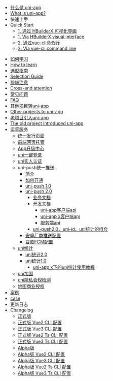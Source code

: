 * [什么是 uni-app](README.md)
* [What is uni-app?](README.md)
* 快速上手
* Quick Start
  * [1. 通过 HBuilderX 可视化界面](quickstart-hx.md)
  * [1. Via HBuilderX visual interface](quickstart-hx.md)
  * [2. 通过vue-cli命令行](quickstart-cli.md)
  * [2. Via vue-cli command line](quickstart-cli.md)
<!-- * [uni-app的由来](history.md) -->
<!-- * [Origin of uni-app](history.md) -->
* [如何学习](resource.md)
* [How to learn](resource.md)
* [选型指南](select.md)
* [Selection Guide](select.md)
* [跨端注意](matter.md)
* [Cross-end attention](matter.md)
* [常见问题](faq.md)
* [FAQ](faq.md)
* [其他项目转uni-app](translate.md)
* [Other projects to uni-app](translate.md)
* [老项目引入uni-app](hybrid.md)
* [The old project introduced uni-app](hybrid.md)
* 运营服务
  * [统一发行页面](https://doc.dcloud.net.cn/uniCloud/uni-portal.html)
  * [前端网页托管](https://doc.dcloud.net.cn/uniCloud/hosting.html)
  * [App升级中心](https://doc.dcloud.net.cn/uniCloud/upgrade-center.html)
  * [uni一键登录](https://doc.dcloud.net.cn/uniCloud/uni-login/summary.html)
  * [uni实人认证](https://doc.dcloud.net.cn/uniCloud/frv/intro.html)
  * uni-push统一推送
    * [简介](unipush.md)
    * [如何开通](/uni-push/open.md)
    * [uni-push 1.0](unipush-v1.md)
    * [uni-push 2.0](unipush-v2.md)
      * [业务文档](unipush-v2.md)
      * 开发文档
        * [uni-app客户端api](https://uniapp.dcloud.net.cn/api/plugins/push.html)
        * [uni-app x客户端api](https://doc.dcloud.net.cn/uni-app-x/api/push.html)
        * [服务端api](https://doc.dcloud.net.cn/uniCloud/uni-cloud-push/api.html)
      * [uni-push2.0、uni-id、uni统计的组合](https://doc.dcloud.net.cn/uniCloud/uni-cloud-push/mate.html)
    * [安卓厂商推送配置](unipush_vendor_config.md)
    * [谷歌FCM配置](uni-push/google-fcm.md)
  * [uni统计](uni-stat.md)
    * [uni统计2.0](uni-stat-v2.md)
    * [uni统计1.0](uni-stat-v1.md)
		* [uni-app x下的uni统计使用教程](uni-stat-uniappx.md)
  * [uni加固](/tutorial/app-security.md)
  * [uni隐私合规检测](/tutorial/app-privacy-detect.md)
  * [地图商业授权](/tutorial/app-geolocation.md?id=lic)
* [案例](case.md)
* [case](case.md)
* 更新日志
* Changelog
  * [正式版](release.md)
  * [正式版 Vue2 CLI 配置](vue2-cli-release.md)
  * [正式版 Vue3 CLI 配置](vue3-cli-release.md)
  * [正式版 Vue2 Ts CLI 配置](vue2-ts-cli-release.md)
  * [正式版 Vue3 Ts CLI 配置](vue3-ts-cli-release.md)
  * [Alpha版](release-note-alpha.md)
  * [Alpha版 Vue2 CLI 配置](vue2-cli-alpha-release.md)
  * [Alpha版 Vue3 CLI 配置](vue3-cli-alpha-release.md)
  * [Alpha版 Vue2 Ts CLI 配置](vue2-ts-cli-alpha-release.md)
  * [Alpha版 Vue3 Ts CLI 配置](vue3-ts-cli-alpha-release.md)

